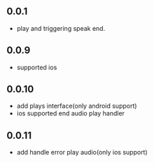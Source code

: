 ## 0.0.1

* play and triggering speak end.

## 0.0.9
* supported ios

## 0.0.10
* add plays interface(only android support)
* ios supported end audio play handler

## 0.0.11
* add handle error play audio(only ios support)
